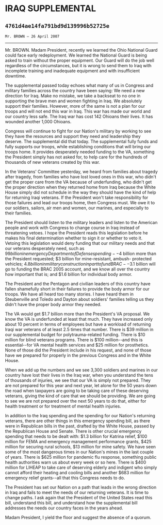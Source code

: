 # IRAQ SUPPLEMENTAL
## `4761d4ae14fa791bd9d139996b52725e`
`Mr. BROWN — 26 April 2007`

---


Mr. BROWN. Madam President, recently we learned the Ohio National 
Guard could face early redeployment. We learned the National Guard is 
being asked to train without the proper equipment. Our Guard will do 
the job well regardless of the circumstances, but it is wrong to send 
them to Iraq with incomplete training and inadequate equipment and with 
insufficient downtime.

The supplemental passed today echoes what many of us in Congress and 
military families across the country have been saying: We need a new 
direction for Iraq. Make no mistake, we take a backseat to no one in 
supporting the brave men and women fighting in Iraq. We absolutely 
support their families. However, more of the same is not a plan for our 
troops and will not end this war in Iraq. This war has made our world 
and our country less safe. The Iraq war has cost 142 Ohioans their 
lives. It has wounded another 1,000 Ohioans.

Congress will continue to fight for our Nation's military by working 
to see they have the resources and support they need and leadership 
they deserve. The supplemental did that today. The supplemental fully 
funds and fully supports our troops, while establishing conditions that 
will bring our troops home. It provides desperately needed funding to 
the VA, something the President simply has not asked for, to help care 
for the hundreds of thousands of new veterans created by this war.

In the Veterans' Committee yesterday, we heard from families about 
tragedy after tragedy, from families who have lost loved ones in this 
war, who didn't get the proper care from the VA because of 
underfunding, who didn't get the proper direction when they returned 
home from Iraq because the White House simply did not schedule in the 
way they should have the kind of help for returning Iraqi veterans. If 
the President won't take responsibility for those failures and lead our 
troops home, then Congress must. We owe it to our soldiers, sailors, 
air men and women, our marines, and especially to their families.

The President should listen to the military leaders and listen to the 
American people and work with Congress to change course in Iraq instead 
of threatening vetoes. I hope the President reads this legislation 
before he makes his final determination whether to sign it or whether 
to veto it. Vetoing this legislation would deny funding that our 
military needs and that our veterans desperately need, such as $99 
billion in emergency Department of Defense spending--$4 billion more 
than the President requested; $3 billion for mine-resistant, ambush-
protected vehicles; $4.8 billion in military construction in part to 
fund BRAC--$3.1 billion will go to funding the BRAC 2005 account, and 
we know all over the country how important that is; and $1.6 billion 
for individual body armor.

The President and the Pentagon and civilian leaders of this country 
have fallen shamefully short in their failures to provide the body 
armor for our troops. We have all heard too many stories. I have heard 
them in Steubenville and Toledo and Dayton about soldiers' families 
telling us they didn't have the proper body armor they needed.

The VA would get $1.7 billion more than the President's VA proposal. 
We know the VA is underfunded at least that much. They have increased 
only about 10 percent in terms of employees but have a workload of 
returning Iraqi war veterans of at least 2.5 times that number. There 
is $39 million in our supplemental budget for polytrauma-related 
funding. There is $10 million for blind veterans programs. There is 
$100 million--and this is essential--for VA mental health services and 
$25 million for prosthetics. None of those did the President include in 
his request, and none of those have we prepared for properly in the 
previous Congress and in the White House.


When we add up the numbers and we see 3,300 soldiers and marines in 
our country have lost their lives in the Iraq war, when you understand 
the tens of thousands of injuries, we see that our VA is simply not 
prepared. They are not prepared for this year and next year, let alone 
for the 50 years down the road when taxpayers are going to be taking 
care of these deserving veterans, giving the kind of care that we 
should be providing. We are going to see we are not prepared over the 
next 50 years to do that, either for health treatment or for treatment 
of mental health injuries.

In addition to the Iraq spending and the spending for our Nation's 
returning veterans, there are other things in this emergency spending 
bill, as there were in Republican bills in the past, drafted by the 
White House, passed by the Republican House and Senate. There is other 
crucial emergency spending that needs to be dealt with: $1.3 billion 
for Katrina relief, $100 million for FEMA and emergency management 
performance grants, $425 million for securing rural schools, $13 
million for mine safety. We have seen some of the most dangerous times 
in our Nation's mines in the last couple of years. There is $625 
million for pandemic flu response, something public health authorities 
warn us about every week or so here. There is $400 million for LIHEAP 
to take care of deserving elderly and indigent who simply cannot afford 
their heating and cooling bills and another $683 million for emergency 
relief grants--all that this Congress needs to do.

The President has set our Nation on a path that leads in the wrong 
direction in Iraq and fails to meet the needs of our returning 
veterans. It is time to change paths. I ask again that the President of 
the United States read this bill, understand this bill, and understand 
how the supplemental bill addresses the needs our country faces in the 
years ahead.

Madam President, I yield the floor and suggest the absence of a 
quorum.
